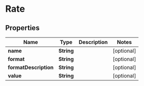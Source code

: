 
# Rate

## Properties
Name | Type | Description | Notes
------------ | ------------- | ------------- | -------------
**name** | **String** |  |  [optional]
**format** | **String** |  |  [optional]
**formatDescription** | **String** |  |  [optional]
**value** | **String** |  |  [optional]



